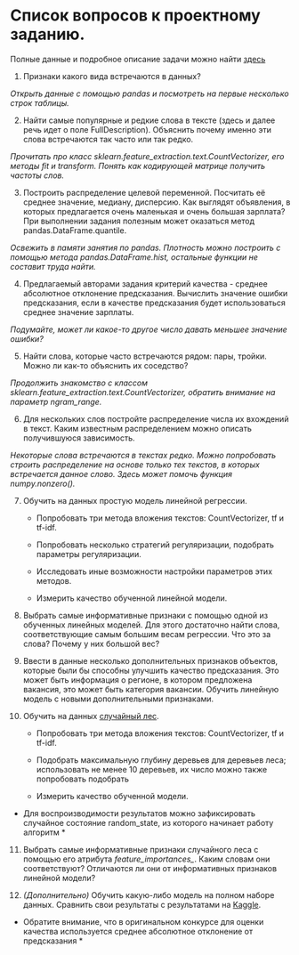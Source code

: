 # Список вопросов к проектному заданию.

Полные данные и подробное описание задачи можно найти [здесь](https://www.kaggle.com/c/job-salary-prediction)

1. Признаки какого вида встречаются в данных?

 *Открыть данные с помощью pandas и посмотреть на первые несколько строк таблицы.*

2. Найти самые популярные и редкие слова в тексте (здесь и далее речь идет о поле FullDescription). Объяснить почему именно эти слова встречаются так часто или так редко.

 *Прочитать про класс sklearn.feature_extraction.text.CountVectorizer, его методы fit и transform. Понять как кодирующей матрице получить частоты слов.*

3. Построить распределение целевой переменной. Посчитать её среднее значение, медиану, дисперсию. Как выглядят объявления, в которых предлагается очень маленькая и очень большая зарплата? При выполнении задания полезным может оказаться метод pandas.DataFrame.quantile.

 *Освежить в памяти занятия по pandas. Плотность можно построить с помощью метода pandas.DataFrame.hist, остальные функции не составит труда найти.*

4. Предлагаемый авторами задания критерий качества - среднее абсолютное отклонение предсказания. Вычислить значение ошибки предсказания, если в качестве предсказания будет использоваться среднее значение зарплаты.

 *Подумайте, может ли какое-то другое число давать меньшее значение ошибки?*

5. Найти слова, которые часто встречаются рядом: пары, тройки. Можно ли как-то объяснить их соседство?

 *Продолжить знакомство с классом sklearn.feature_extraction.text.CountVectorizer, обратить внимание на параметр ngram_range.*

6. Для нескольких слов постройте распределение числа их вхождений в текст. Каким известным распределением можно описать получившуюся зависимость.

 *Некоторые слова встречаются в текстах редко. Можно попробовать строить распределение на основе только тех текстов, в которых встречается данное слово. Здесь может помочь функция numpy.nonzero().*

7. Обучить на данных простую модель линейной регрессии.

    - Попробовать три метода вложения текстов: CountVectorizer, tf и tf-idf.

    - Попробовать несколько стратегий регуляризации, подобрать параметры регуляризации.
 
    - Исследовать иные возможности настройки параметров этих методов.
 
    - Измерить качество обученной линейной модели.

8. Выбрать самые информативные признаки с помощью одной из обученных линейных моделей. Для этого достаточно найти слова, соответствующие самым большим весам регрессии. Что это за слова? Почему у них большой вес?

9. Ввести в данные несколько дополнительных признаков объектов, которые были бы способны улучшить качество предсказания. Это может быть информация о регионе, в котором предложена вакансия, это может быть категория вакансии. Обучить линейную модель с новыми дополнительными признаками.

10. Обучить на данных [случайный лес](http://scikit-learn.org/stable/modules/generated/sklearn.ensemble.RandomForestRegressor.html). 

    - Попробовать три метода вложения текстов: CountVectorizer, tf и tf-idf.
    
    - Подобрать максимальную глубину деревьев для деревьев леса; использовать не менее 10 деревьев, их число можно также попробовать подобрать
 
    - Измерить качество обученной модели.
    
 * Для воспроизводимости результатов можно зафиксировать случайное состояние random_state, из которого начинает работу алгоритм *

11. Выбрать самые информативные признаки случайного леса с помощью его атрибута *feature_importances_*. Каким словам они соответствуют? Отличаются ли они от информативных признаков линейной модели?

12. *(Дополнительно)* Обучить какую-либо модель на полном наборе данных. Сравнить свои результаты с результатами на [Kaggle](https://www.kaggle.com/c/job-salary-prediction).

  * Обратите внимание, что в оригинальном конкурсе для оценки качества используется среднее абсолютное отклонение от предсказания *